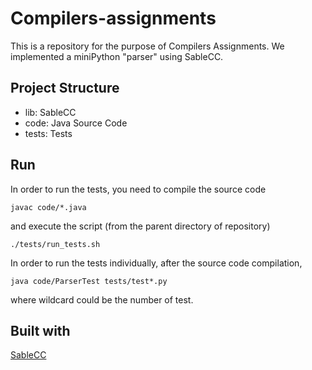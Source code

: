 # Compilers-assignments

This is a repository for the purpose of Compilers Assignments. We implemented a miniPython "parser" using SableCC.

## Project Structure

- lib: SableCC
- code: Java Source Code
- tests: Tests

## Run

In order to run the tests, you need to compile the source code
```
javac code/*.java
```

and execute the script (from the parent directory of repository)
```
./tests/run_tests.sh
```

In order to run the tests individually, after the source code compilation,
```
java code/ParserTest tests/test*.py
```
where wildcard could be the number of test.

## Built with
[SableCC](https://sablecc.org/)
